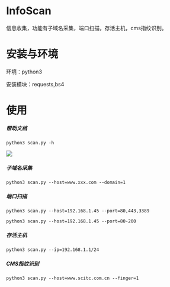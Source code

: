 # InfoScan

信息收集，功能有子域名采集，端口扫描，存活主机，cms指纹识别。

# 安装与环境

环境：python3

安装模块：requests,bs4

# 使用

##### 帮助文档

`python3 scan.py -h`

![](D:\python36\project\InfoScan\images\1.png)

##### 子域名采集

`python3 scan.py --host=www.xxx.com --domain=1`

##### 端口扫描

`python3 scan.py --host=192.168.1.45 --port=80,443,3389`

`python3 scan.py --host=192.168.1.45 --port=80-200`

##### 存活主机

`python3 scan.py --ip=192.168.1.1/24`

##### CMS指纹识别

`python3 scan.py --host=www.scitc.com.cn --finger=1`

